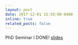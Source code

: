 ```yaml
---
layout: post
date: 2017-12-01 15:59:00-0400
inline: true
related_posts: false
---
```

PhD Seminar I  DONE! [slides](https://uwaterloo.ca/scholar/sites/ca.scholar/files/bkassaie/files/seminar1.pdf)

